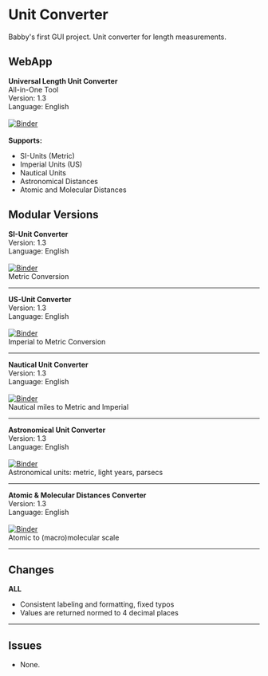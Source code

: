 # Unit Converter
Babby's first GUI project. Unit converter for length measurements.

## WebApp
**Universal Length Unit Converter** \
All-in-One Tool \
Version: 1.3 \
Language: English \
 \
[![Binder](https://mybinder.org/badge_logo.svg)](https://mybinder.org/v2/gh/kuranez/Unit-Converter/unit-converter-basic?urlpath=%2Fvoila%2Frender%2Fnotebooks%2F0-Universal-Length-Unit-Converter-V1-3.ipynb) \
 \
**Supports:** 
- SI-Units (Metric)
- Imperial Units (US)
- Nautical Units
- Astronomical Distances
- Atomic and Molecular Distances

## Modular Versions
**SI-Unit Converter** \
Version: 1.3 \
Language: English \
 \
[![Binder](https://mybinder.org/badge_logo.svg)](https://mybinder.org/v2/gh/kuranez/Unit-Converter/unit-converter-basic?urlpath=%2Fvoila%2Frender%2Fnotebooks%2F1-SI-Unit-Converter-Module-V1-3.ipynb) \
Metric Conversion 

---

**US-Unit Converter** \
Version: 1.3 \
Language: English \
 \
[![Binder](https://mybinder.org/badge_logo.svg)](https://mybinder.org/v2/gh/kuranez/Unit-Converter/unit-converter-basic?urlpath=%2Fvoila%2Frender%2Fnotebooks%2F2-US-Unit-Converter-V1-3.ipynb) \
Imperial to Metric Conversion 

---

**Nautical Unit Converter** \
Version: 1.3 \
Language: English \
 \
[![Binder](https://mybinder.org/badge_logo.svg)](https://mybinder.org/v2/gh/kuranez/Unit-Converter/unit-converter-basic?urlpath=%2Fvoila%2Frender%2Fnotebooks%2F3-Nautical-Unit-Converter-V1-3.ipynb) \
Nautical miles to Metric and Imperial 

---

**Astronomical Unit Converter** \
Version: 1.3 \
Language: English \
 \
[![Binder](https://mybinder.org/badge_logo.svg)](https://mybinder.org/v2/gh/kuranez/Unit-Converter/unit-converter-basic?urlpath=%2Fvoila%2Frender%2Fnotebooks%2F4-Astro-Unit-Converter-V1-3.ipynb) \
Astronomical units: metric, light years, parsecs 
 
 ---

**Atomic & Molecular Distances Converter** \
Version: 1.3 \
Language: English \
 \
[![Binder](https://mybinder.org/badge_logo.svg)](https://mybinder.org/v2/gh/kuranez/Unit-Converter/unit-converter-basic?urlpath=%2Fvoila%2Frender%2Fnotebooks%2F5-Molecular-Unit-Converter-V1-3.ipynb) \
Atomic to (macro)molecular scale 

---

## Changes
**ALL**
- Consistent labeling and formatting, fixed typos
- Values are returned normed to 4 decimal places
---

## Issues
- None.
